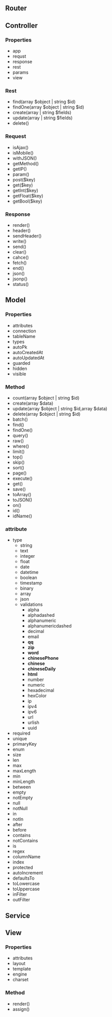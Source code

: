 ## Router

## Controller

### Properties

- app
- requst
- response
- rest
- params
- view

### Rest

- find(array $object | string $id)
- findOne(array $object | string $id)
- create(array | string $fields)
- update(array | string $fields)
- delete()

### Request

- isAjax()
- isMobile()
- withJSON()
- getMethod()
- getIP()
- param()
- post($key)
- get($key)
- getInt($key)
- getFloat($key)
- getBool($key)

### Response

- render()
- header()
- sendHeader()
- write()
- send()
- clear()
- cahce()
- fetch()
- end()
- json()
- jsonp()
- status()

## Model

### Properties

- attributes
- connection
- tableName
- types
- autoPk
- autoCreatedAt
- autoUpdatedAt
- guarded
- hidden
- visible

### Method

- count(array $object | string $id)
- create(array $data)
- update(array $object | string $id,array $data)
- delete(array $object | string $id)
- batch()
- find()
- findOne()
- query()
- raw()
- where()
- limit()
- top()
- skip()
- sort()
- page()
- execute()
- get()
- save()
- toArray()
- toJSON()
- on()
- id()
- idName()

### attribute

- type
  - string
  - text
  - integer
  - float
  - date
  - datetime
  - boolean
  - timestamp
  - binary
  - array
  - json
  - validations
    - alpha
    - alphadashed
    - alphanumeric
    - alphanumericdashed
    - decimal
    - email
    - **qq**
    - **zip**
    - **word**
    - **chinesePhone**
    - **chinese**
    - **chineseDaily**
    - **html**
    - number
    - numeric
    - hexadecimal
    - hexColor
    - ip
    - ipv4
    - ipv6
    - url
    - urlish
    - uuid
- required
- unique
- primaryKey
- enum
- size
- len
- max
- maxLength
- min
- minLength
- between
- empty
- notEmpty
- null
- notNull
- in
- notIn
- after
- before
- contains
- notContains
- is
- regex
- columnName
- index
- protected
- autoIncrement
- defaultsTo
- toLowercase
- toUppercase
- inFilter
- outFilter

## Service

## View

### Properties

- attributes
- layout
- template
- engine
- charset

### Method

- render()
- assign()
